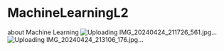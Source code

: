 # MachineLearningL2
about Machine Learning
![Uploading IMG_20240424_211726_561.jpg…]()
![Uploading IMG_20240424_213106_176.jpg…]()

